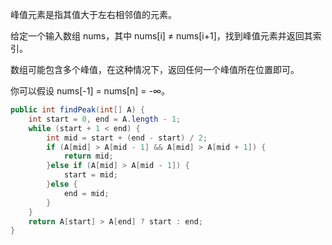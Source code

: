 峰值元素是指其值大于左右相邻值的元素。

给定一个输入数组 nums，其中 nums[i] ≠ nums[i+1]，找到峰值元素并返回其索引。

数组可能包含多个峰值，在这种情况下，返回任何一个峰值所在位置即可。

你可以假设 nums[-1] = nums[n] = -∞。

```Java
public int findPeak(int[] A) {
    int start = 0, end = A.length - 1;
    while (start + 1 < end) {
        int mid = start + (end - start) / 2;
        if (A[mid] > A[mid - 1] && A[mid] > A[mid + 1]) {
            return mid;
        }else if (A[mid] > A[mid - 1]) {
            start = mid;
        }else {
            end = mid;
        }
    }
    return A[start] > A[end] ? start : end;
}
```